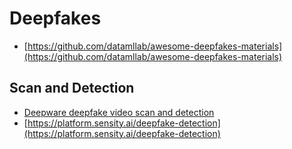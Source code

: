 # Deepfakes
* [https://github.com/datamllab/awesome-deepfakes-materials](https://github.com/datamllab/awesome-deepfakes-materials)

## Scan and Detection
* [Deepware deepfake video scan and detection](https://deepware.ai/)
* [https://platform.sensity.ai/deepfake-detection](https://platform.sensity.ai/deepfake-detection)